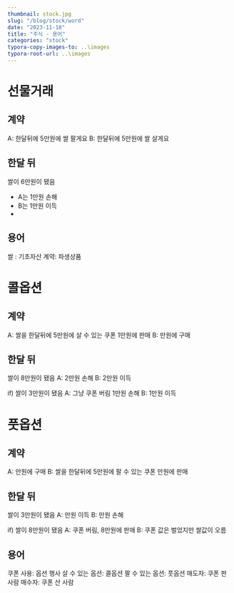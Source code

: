 ```yaml
---
thumbnail: stock.jpg
slug: "/blog/stock/word"
date: "2023-11-18"
title: "주식 - 용어"
categories: "stock"
typora-copy-images-to: ..\images
typora-root-url: ..\images
---
```


# 선물거래

## 계약

A: 한달뒤에 5만원에 쌀 팔게요
B: 한달뒤에 5만원에 쌀 살게요

## 한달 뒤

쌀이 6만원이 됐음

- A는 1만원 손해
- B는 1만원 이득
-

## 용어

쌀 : 기초자산
계약: 파생상품

# 콜옵션

## 계약

A: 쌀을 한달뒤에 5만원에 살 수 있는 쿠폰 1만원에 판매
B: 만원에 구매

## 한달 뒤

쌀이 8만원이 됐음
A: 2만원 손해
B: 2만원 이득

if) 쌀이 3만원이 됐음
A: 그냥 쿠폰 버림 1만원 손해
B: 1만원 이득

# 풋옵션

## 계약

A: 만원에 구매
B: 쌀을 한달뒤에 5만원에 팔 수 있는 쿠폰 만원에 판매

## 한달 뒤

쌀이 3만원이 됐음
A: 만원 이득
B: 만원 손해

if) 쌀이 8만원이 됐음
A: 쿠폰 버림, 8만원에 판매
B: 쿠폰 값은 벌었지만 쌀값이 오름

## 용어

쿠폰 사용: 옵션 행사
살 수 있는 옵션: 콜옵션
팔 수 있는 옵션: 풋옵션
매도자: 쿠폰 판 사람
매수자: 쿠폰 산 사람
